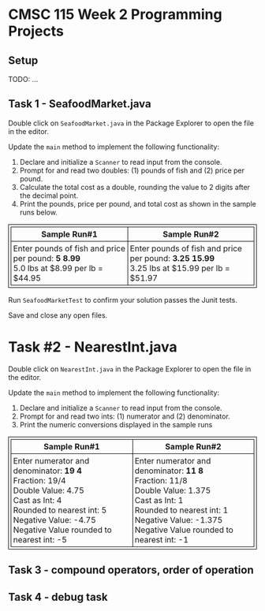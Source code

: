 <style>
table, th, td {
  border: 1px solid black;
  padding: 4px;
  border-collapse: collapse;
  
  }
</style>

# CMSC 115 Week 2 Programming Projects


## Setup

TODO: ...


## Task 1 - SeafoodMarket.java

Double click on `SeafoodMarket.java` in the Package Explorer to open the file in the editor.  

Update the `main` method to implement the following functionality:

1. Declare and initialize a `Scanner` to read input from the console.
2. Prompt for and read two doubles: (1) pounds of fish and (2) price per pound.  
3. Calculate the total cost as a double, rounding the value to 2 digits after the decimal point.
4. Print the pounds, price per pound, and total cost as shown in the sample runs below.

<table>
<tr>
<th>Sample Run#1</th>
<th>Sample Run#2</th>
</tr>
<tr>
<td>Enter pounds of fish and price per pound: <b>5 8.99</b><br>
5.0 lbs at $8.99 per lb = $44.95
</td>
<td>Enter pounds of fish and price per pound: <b>3.25 15.99</b><br>
3.25 lbs at $15.99 per lb = $51.97
</td>

</tr>
</table>

Run `SeafoodMarketTest` to confirm your solution passes the Junit tests.

Save and close any open files.


# Task #2 - NearestInt.java

Double click on `NearestInt.java` in the Package Explorer to open the file in the editor.  

Update the `main` method to implement the following functionality:

1. Declare and initialize a `Scanner` to read input from the console.
2. Prompt for and read two ints: (1) numerator and (2) denominator.  
3. Print the numeric conversions displayed in the sample runs 

<table>
<tr>
<th>Sample Run#1</th>
<th>Sample Run#2</th>
</tr>
<tr>
<td>Enter numerator and denominator: <b>19 4</b><br>
Fraction: 19/4<br>
Double Value: 4.75<br>
Cast as Int: 4<br>
Rounded to nearest int: 5<br>
Negative Value: -4.75<br>
Negative Value rounded to nearest int: -5
</td>
<td>Enter numerator and denominator: <b>11 8</b><br>
Fraction: 11/8<br>
Double Value: 1.375<br>
Cast as Int: 1<br>
Rounded to nearest int: 1<br>
Negative Value: -1.375<br>
Negative Value rounded to nearest int: -1<br>
</td>

</tr>
</table>


## Task 3 - compound operators, order of operation

## Task 4 - debug task
